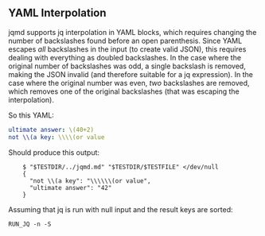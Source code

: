 ## YAML Interpolation

jqmd supports jq interpolation in YAML blocks, which requires changing the number of backslashes found before an open parenthesis.  Since YAML escapes *all* backslashes in the input (to create valid JSON), this requires dealing with everything as doubled backslashes.  In the case where the original number of backslashes was odd, a single backslash is removed, making the JSON invalid (and therefore suitable for a jq expression).  In the case where the original number was even, *two* backslashes are removed, which removes one of the original backslashes (that was escaping the interpolation).

So this YAML:

```yaml
ultimate answer: \(40+2)
not \\(a key: \\\\(or value
```

Should produce this output:

~~~shell
    $ "$TESTDIR/../jqmd.md" "$TESTDIR/$TESTFILE" </dev/null
    {
      "not \\(a key": "\\\\\\(or value",
      "ultimate answer": "42"
    }
~~~

Assuming that jq is run with null input and the result keys are sorted:

```shell
RUN_JQ -n -S
```
